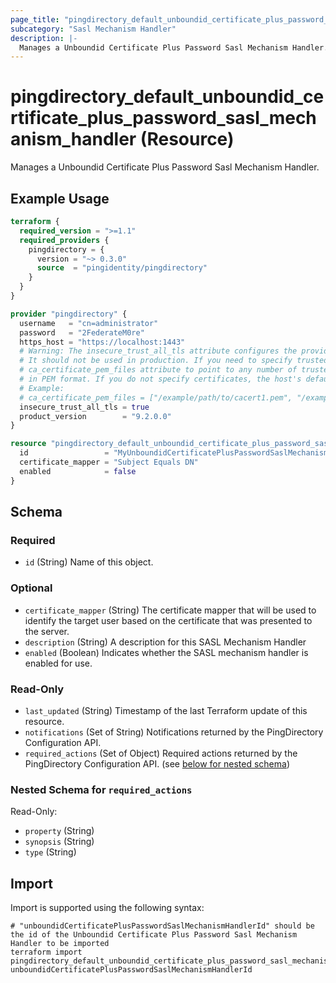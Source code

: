 ```yaml
---
page_title: "pingdirectory_default_unboundid_certificate_plus_password_sasl_mechanism_handler Resource - terraform-provider-pingdirectory"
subcategory: "Sasl Mechanism Handler"
description: |-
  Manages a Unboundid Certificate Plus Password Sasl Mechanism Handler.
---
```


# pingdirectory_default_unboundid_certificate_plus_password_sasl_mechanism_handler (Resource)

Manages a Unboundid Certificate Plus Password Sasl Mechanism Handler.

## Example Usage

```terraform
terraform {
  required_version = ">=1.1"
  required_providers {
    pingdirectory = {
      version = "~> 0.3.0"
      source  = "pingidentity/pingdirectory"
    }
  }
}

provider "pingdirectory" {
  username   = "cn=administrator"
  password   = "2FederateM0re"
  https_host = "https://localhost:1443"
  # Warning: The insecure_trust_all_tls attribute configures the provider to trust any certificate presented by the PingDirectory server.
  # It should not be used in production. If you need to specify trusted CA certificates, use the
  # ca_certificate_pem_files attribute to point to any number of trusted CA certificate files
  # in PEM format. If you do not specify certificates, the host's default root CA set will be used.
  # Example:
  # ca_certificate_pem_files = ["/example/path/to/cacert1.pem", "/example/path/to/cacert2.pem"]
  insecure_trust_all_tls = true
  product_version        = "9.2.0.0"
}

resource "pingdirectory_default_unboundid_certificate_plus_password_sasl_mechanism_handler" "myUnboundidCertificatePlusPasswordSaslMechanismHandler" {
  id                 = "MyUnboundidCertificatePlusPasswordSaslMechanismHandler"
  certificate_mapper = "Subject Equals DN"
  enabled            = false
}
```

<!-- schema generated by tfplugindocs -->
## Schema

### Required

- `id` (String) Name of this object.

### Optional

- `certificate_mapper` (String) The certificate mapper that will be used to identify the target user based on the certificate that was presented to the server.
- `description` (String) A description for this SASL Mechanism Handler
- `enabled` (Boolean) Indicates whether the SASL mechanism handler is enabled for use.

### Read-Only

- `last_updated` (String) Timestamp of the last Terraform update of this resource.
- `notifications` (Set of String) Notifications returned by the PingDirectory Configuration API.
- `required_actions` (Set of Object) Required actions returned by the PingDirectory Configuration API. (see [below for nested schema](#nestedatt--required_actions))

<a id="nestedatt--required_actions"></a>
### Nested Schema for `required_actions`

Read-Only:

- `property` (String)
- `synopsis` (String)
- `type` (String)

## Import

Import is supported using the following syntax:

```shell
# "unboundidCertificatePlusPasswordSaslMechanismHandlerId" should be the id of the Unboundid Certificate Plus Password Sasl Mechanism Handler to be imported
terraform import pingdirectory_default_unboundid_certificate_plus_password_sasl_mechanism_handler.myUnboundidCertificatePlusPasswordSaslMechanismHandler unboundidCertificatePlusPasswordSaslMechanismHandlerId
```

